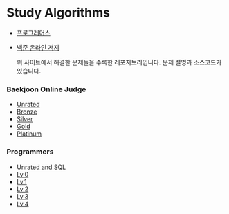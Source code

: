 # Study Algorithms
* [프로그래머스](https://programmers.co.kr)
* [백준 온라인 저지](https://www.acmicpc.net)<br>


   위 사이트에서 해결한 문제들을 수록한 레포지토리입니다. 문제 설명과 소스코드가 있습니다.



### Baekjoon Online Judge
* [Unrated](https://github.com/toutelajourn6e/BOJ-Programmers/tree/main/%EB%B0%B1%EC%A4%80/Unrated)
* [Bronze](https://github.com/toutelajourn6e/BOJ-Programmers/tree/main/%EB%B0%B1%EC%A4%80/Bronze)
* [Silver](https://github.com/toutelajourn6e/BOJ-Programmers/tree/main/%EB%B0%B1%EC%A4%80/Silver)
* [Gold](https://github.com/toutelajourn6e/BOJ-Programmers/tree/main/%EB%B0%B1%EC%A4%80/Gold)
* [Platinum](https://github.com/toutelajourn6e/BOJ-Programmers/tree/main/%EB%B0%B1%EC%A4%80/Platinum)


### Programmers
* [Unrated and SQL](https://github.com/toutelajourn6e/BOJ-Programmers/tree/main/%ED%94%84%EB%A1%9C%EA%B7%B8%EB%9E%98%EB%A8%B8%EC%8A%A4/unrated)
* [Lv.0](https://github.com/toutelajourn6e/BOJ-Programmers/tree/main/%ED%94%84%EB%A1%9C%EA%B7%B8%EB%9E%98%EB%A8%B8%EC%8A%A4/lv0)
* [Lv.1](https://github.com/toutelajourn6e/BOJ-Programmers/tree/main/%ED%94%84%EB%A1%9C%EA%B7%B8%EB%9E%98%EB%A8%B8%EC%8A%A4/lv1)
* [Lv.2](https://github.com/toutelajourn6e/BOJ-Programmers/tree/main/%ED%94%84%EB%A1%9C%EA%B7%B8%EB%9E%98%EB%A8%B8%EC%8A%A4/lv2)
* [Lv.3](https://github.com/toutelajourn6e/BOJ-Programmers/tree/main/%ED%94%84%EB%A1%9C%EA%B7%B8%EB%9E%98%EB%A8%B8%EC%8A%A4/lv3)
* [Lv.4](https://github.com/toutelajourn6e/BOJ-Programmers/tree/main/%ED%94%84%EB%A1%9C%EA%B7%B8%EB%9E%98%EB%A8%B8%EC%8A%A4/lv4)
